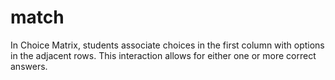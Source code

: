 # match

In Choice Matrix, students associate choices in the first column with options in the adjacent rows. This interaction allows for either one or more correct answers.

